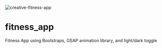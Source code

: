 ![creative-fitness-app](https://user-images.githubusercontent.com/30849044/130353813-8f792d1b-137d-4ec7-9e38-2d4700adf105.jpg)
# fitness_app
Fitness App using Bootstraps, GSAP animation library, and light/dark toggle

